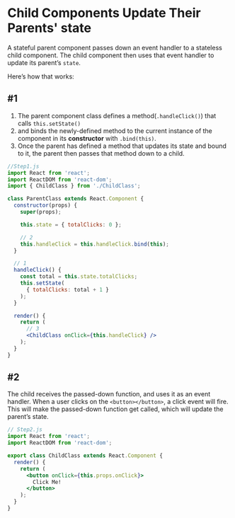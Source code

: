 # Child Components Update Their Parents' state

A stateful parent component passes down an event handler to a stateless child component. The child component then uses that event handler to update its parent’s `state`.

Here’s how that works:

## #1

1. The parent component class defines a method(`.handleClick()`) that calls `this.setState()`
2. and binds the newly-defined method to the current instance of the component in its **constructor** with `.bind(this)`.
3. Once the parent has defined a method that updates its state and bound to it, the parent then passes that method down to a child.

```jsx
//Step1.js
import React from 'react';
import ReactDOM from 'react-dom';
import { ChildClass } from './ChildClass';

class ParentClass extends React.Component {
  constructor(props) {
    super(props);

    this.state = { totalClicks: 0 };

    // 2
    this.handleClick = this.handleClick.bind(this);
  }

  // 1
  handleClick() {
    const total = this.state.totalClicks;
    this.setState(
      { totalClicks: total + 1 }
    );
  }

  render() {
    return (
      // 3
      <ChildClass onClick={this.handleClick} />
    );
  }
}
```

## #2

The child receives the passed-down function, and uses it as an event handler. When a user clicks on the `<button></button>`, a click event will fire. This will make the passed-down function get called, which will update the parent’s state.

```jsx
// Step2.js
import React from 'react';
import ReactDOM from 'react-dom';

export class ChildClass extends React.Component {
  render() {
    return (
      <button onClick={this.props.onClick}>
        Click Me!
      </button>
    );
  }
}
```
